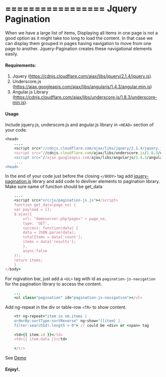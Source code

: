 =================
Jquery Pagination
=================


When we have a large list of items, Displaying all items in one page is not a good option as it might take too long to load the content. In that case we can display them grouped in pages having navigation to move from one page to another. Jquery-Pagination creates these navigational elements easily.

#### Requirements:

1. Jquery (https://cdnjs.cloudflare.com/ajax/libs/jquery/2.1.4/jquery.js). 
2. Underscore.js (https://ajax.googleapis.com/ajax/libs/angularjs/1.4.3/angular.min.js)
3. Angular.js Library (https://cdnjs.cloudflare.com/ajax/libs/underscore.js/1.8.3/underscore-min.js).

#### Usage

Include jquery.js, underscore.js and angular.js library in ``<HEAD>`` section of your code. 

```ruby
<head>
    ....
    <script src="//cdnjs.cloudflare.com/ajax/libs/jquery/2.1.4/jquery.js"></script>
    <script src="//cdnjs.cloudflare.com/ajax/libs/underscore.js/1.8.3/underscore-min.js"></script>
    <script src="//ajax.googleapis.com/ajax/libs/angularjs/1.4.3/angular.min.js"></script>
    ....
<head>
```

In the end of your code just before the closing ``</BODY>`` tag add [jquery-pagination.js](https://raw.githubusercontent.com/spandey2405/jquery-pagination/master/src/js/jquery-pagination.js) library and add code to devliver elements to pagination library. Make sure name of function should be get_data

```ruby
	....
	<script src="src/js/pagination-js.js"></script>
	function get_data(page_no) {
	var payload = [];
	$.ajax({
	    url: "demoserver.php?page=" + page_no,
	    type: 'GET',
	    success: function(data) {
		data = JSON.parse(data);
		totalItems = data['count'];
		items = data['results'];
	    },
	    async:false
	});
	return items;
	}
</body>
```
For nigivation bar, just add a ``<UL>`` tag with id as ``pagination-js-navigation`` for the pagination library to access the content. 

```ruby 
	...
	<ul class="pagination" id="pagination-js-navigation"></ul>
```

Add ng-repeat in the div or table-row ``<TR>`` to show content.

```ruby
	<tr ng-repeat="item in vm.items | 
	orderBy:sortType:sortReverse" ng-show="([item] | 
	filter:searchId).length > 0"> // could be <div> or <span> tag
	
	<td>{{ item.id }}</td> 
	<td>{{ item.data }}</td>
	
	</tr>
```

See [Demo](http://onlinecoder.in/jquery-pagination/demo/)
#### Enjoy!.

